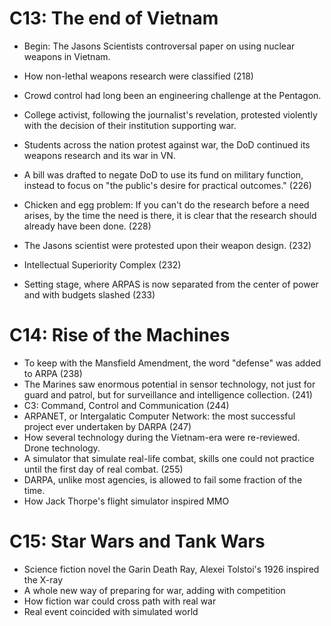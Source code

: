 # C13: The end of Vietnam

- Begin: The Jasons Scientists controversal paper on using nuclear weapons in Vietnam.

- How non-lethal weapons research were classified (218)
- Crowd control had long been an engineering challenge at the Pentagon.
- College activist, following the journalist's revelation, protested violently with the decision of their institution supporting war.
- Students across the nation protest against war, the DoD continued its weapons research and its war in VN.
- A bill was drafted to negate DoD to use its fund on military function, instead to focus on "the public's desire for practical outcomes." (226)
- Chicken and egg problem: If you can't do the research before a need arises, by the time the need is there, it is clear that the research should already have been done. (228)
- The Jasons scientist were protested upon their weapon design. (232)
- Intellectual Superiority Complex (232)
- Setting stage, where ARPAS is now separated from the center of power and with budgets slashed (233)

# C14: Rise of the Machines

- To keep with the Mansfield Amendment, the word "defense" was added to ARPA (238)
- The Marines saw enormous potential in sensor technology, not just for guard and patrol, but for surveillance and intelligence collection. (241)
- C3: Command, Control and Communication (244)
- ARPANET, or Intergalatic Computer Network: the most successful project ever undertaken by DARPA (247)
- How several technology during the Vietnam-era were re-reviewed. Drone technology.
- A simulator that simulate real-life combat, skills one could not practice until the first day of real combat. (255)
- DARPA, unlike most agencies, is allowed to fail some fraction of the time.
- How Jack Thorpe's flight simulator inspired MMO

# C15: Star Wars and Tank Wars

- Science fiction novel the Garin Death Ray, Alexei Tolstoi's 1926 inspired the X-ray
- A whole new way of preparing for war, adding with competition
- How fiction war could cross path with real war
- Real event coincided with simulated world
